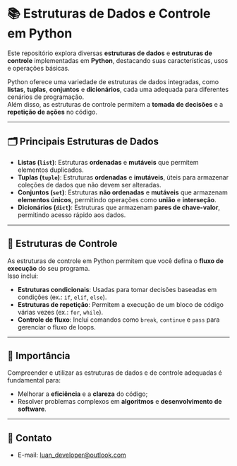 # 📚 Estruturas de Dados e Controle em Python

Este repositório explora diversas **estruturas de dados** e **estruturas de controle** implementadas em **Python**, destacando suas características, usos e operações básicas.

Python oferece uma variedade de estruturas de dados integradas, como **listas**, **tuplas**, **conjuntos** e **dicionários**, cada uma adequada para diferentes cenários de programação.  
Além disso, as estruturas de controle permitem a **tomada de decisões** e a **repetição de ações** no código.

---

## 🗂 Principais Estruturas de Dados

- **Listas (`list`)**: Estruturas **ordenadas** e **mutáveis** que permitem elementos duplicados.
- **Tuplas (`tuple`)**: Estruturas **ordenadas** e **imutáveis**, úteis para armazenar coleções de dados que não devem ser alteradas.
- **Conjuntos (`set`)**: Estruturas **não ordenadas** e **mutáveis** que armazenam **elementos únicos**, permitindo operações como **união** e **interseção**.
- **Dicionários (`dict`)**: Estruturas que armazenam **pares de chave-valor**, permitindo acesso rápido aos dados.

---

## 🔀 Estruturas de Controle

As estruturas de controle em Python permitem que você defina o **fluxo de execução** do seu programa.  
Isso inclui:

- **Estruturas condicionais**: Usadas para tomar decisões baseadas em condições (ex.: `if`, `elif`, `else`).
- **Estruturas de repetição**: Permitem a execução de um bloco de código várias vezes (ex.: `for`, `while`).
- **Controle de fluxo**: Inclui comandos como `break`, `continue` e `pass` para gerenciar o fluxo de loops.

---

## 🎯 Importância

Compreender e utilizar as estruturas de dados e de controle adequadas é fundamental para:

- Melhorar a **eficiência** e a **clareza** do código;
- Resolver problemas complexos em **algoritmos** e **desenvolvimento de software**.

---

## 🔗 Contato

- E-mail: luan_developer@outlook.com